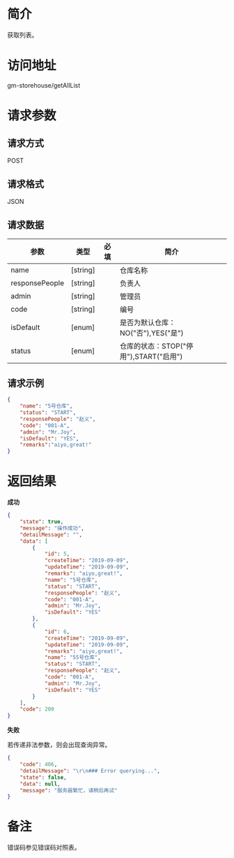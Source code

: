 # 简介
获取列表。

# 访问地址
gm-storehouse/getAllList

# 请求参数

## 请求方式
POST

## 请求格式
JSON

## 请求数据
|参数|类型|必填|简介|
|-|-|-|-|
|name|[string]||仓库名称|
|responsePeople|[string]||负责人|
|admin|[string]||管理员|
|code|[string]||编号|
|isDefault|[enum]||是否为默认仓库：NO("否"),YES("是")|
|status|[enum]||仓库的状态：STOP("停用"),START("启用")|

## 请求示例
```json
{
	"name": "5号仓库",
	"status": "START",
    "responsePeople": "赵义",
    "code": "001-A",
    "admin": "Mr.Joy",
    "isDefault": "YES",
    "remarks":"aiyo,great!"
}
```

# 返回结果
**成功**
```json
{
    "state": true,
    "message": "操作成功",
    "detailMessage": "",
    "data": [
        {
            "id": 5,
            "createTime": "2019-09-09",
            "updateTime": "2019-09-09",
            "remarks": "aiyo,great!",
            "name": "5号仓库",
            "status": "START",
            "responsePeople": "赵义",
            "code": "001-A",
            "admin": "Mr.Joy",
            "isDefault": "YES"
        },
        {
            "id": 6,
            "createTime": "2019-09-09",
            "updateTime": "2019-09-09",
            "remarks": "aiyo,great!",
            "name": "55号仓库",
            "status": "START",
            "responsePeople": "赵义",
            "code": "001-A",
            "admin": "Mr.Joy",
            "isDefault": "YES"
        }
    ],
    "code": 200
}
```

**失败**

若传递非法参数，则会出现查询异常。

```json
{
    "code": 406,
    "detailMessage": "\r\n### Error querying...",
    "state": false,
    "data": null,
    "message": "服务器繁忙，请稍后再试"
}
```

# 备注
错误码参见错误码对照表。